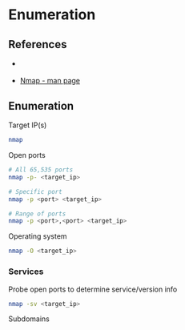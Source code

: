 # Enumeration

## References

- [](https://github.com/mza7a/pentest-checklist?tab=readme-ov-file#enumeration)

- [Nmap - man page](https://linux.die.net/man/1/nmap)

## Enumeration

Target IP(s)
```sh
nmap
```

Open ports
```sh
# All 65,535 ports
nmap -p- <target_ip>

# Specific port
nmap -p <port> <target_ip>

# Range of ports
nmap -p <port>,<port> <target_ip>
```

Operating system
```sh
nmap -O <target_ip>
```

### Services

Probe open ports to determine service/version info
```sh
nmap -sv <target_ip>
```

Subdomains
